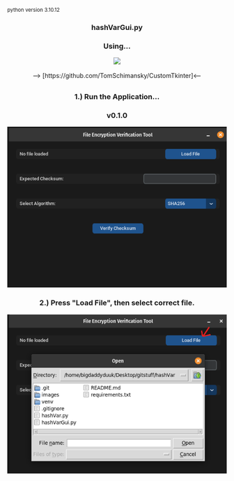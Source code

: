 <small>python version 3.10.12</small>


<h3 align="center">  hashVarGui.py</h3>
<h3 align="center"> Using...</h3>
    <p align="center">
    <picture>
        <source media="(prefers-color-scheme: dark)" srcset="./images/CustomTkinter_logo_dark.png">
        <img src="./images/CustomTkinter_logo_light.png">
    </picture>
    </p>
<div align="center">
--> [https://github.com/TomSchimansky/CustomTkinter]<--


## 

<h3 align="center">  1.) Run the Application...</h3>
<h3 align="center">v0.1.0</h4>
    <img src="./images/hashVarPic_010.png"/>

<h3 align="center">  2.) Press "Load File", then select correct file.</h3>
    <img src="./images/hashVarPic_021.png"/>